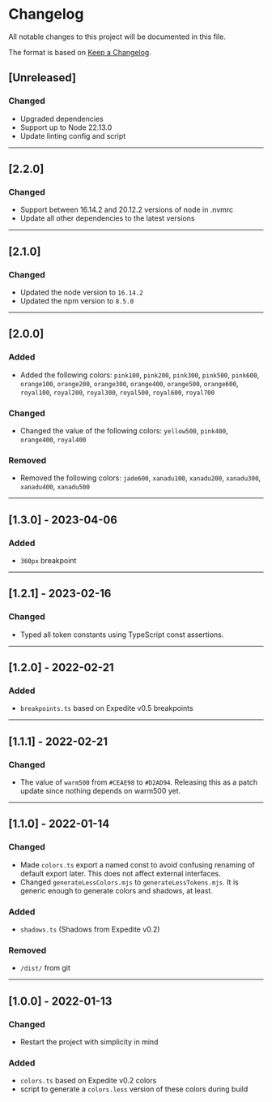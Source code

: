 <!--
    PLEASE READ https://keepachangelog.com/en/1.0.0/ BEFORE EDITING. Thanks!
-->

# Changelog

All notable changes to this project will be documented in this file.

<!--
    Ideally we would adhere to semver, but it's a little wild west for now,
    so until we strictly do (maybe 2.0.0), we should omit that statement from
    the Changelog. At that time, we should change the statement below to:

    The format is based on [Keep a Changelog](https://keepachangelog.com/en/1.0.0/)
and this project adheres to [Semantic Versioning](https://semver.org/spec/v2.0.0.html).
-->

The format is based on [Keep a Changelog](https://keepachangelog.com/en/1.0.0/).

## [Unreleased]

### Changed

- Upgraded dependencies
- Support up to Node 22.13.0
- Update linting config and script

---

## [2.2.0]

### Changed

- Support between 16.14.2 and 20.12.2 versions of node in .nvmrc
- Update all other dependencies to the latest versions

---

## [2.1.0]

### Changed

- Updated the node version to `16.14.2`
- Updated the npm version to `8.5.0`

---

## [2.0.0]

### Added

- Added the following colors: `pink100`, `pink200`, `pink300`, `pink500`, `pink600`, `orange100`, `orange200`, `orange300`, `orange400`, `orange500`, `orange600`, `royal100`, `royal200`, `royal300`, `royal500`, `royal600`, `royal700`

### Changed

- Changed the value of the following colors: `yellow500`, `pink400`, `orange400`, `royal400`

### Removed

- Removed the following colors: `jade600`, `xanadu100`, `xanadu200`, `xanadu300`, `xanadu400`, `xanadu500`

---

## [1.3.0] - 2023-04-06

### Added

- `360px` breakpoint

---

## [1.2.1] - 2023-02-16

### Changed

- Typed all token constants using TypeScript const assertions.

---

## [1.2.0] - 2022-02-21

### Added

- `breakpoints.ts` based on Expedite v0.5 breakpoints

---

## [1.1.1] - 2022-02-21

### Changed

- The value of `warm500` from `#CEAE98` to `#D2AD94`. Releasing this as a patch update since nothing depends on warm500 yet.

---

## [1.1.0] - 2022-01-14

### Changed

- Made `colors.ts` export a named const to avoid confusing renaming of default export later. This does not affect external interfaces.
- Changed `generateLessColors.mjs` to `generateLessTokens.mjs`. It is generic enough to generate colors and shadows, at least.

### Added

- `shadows.ts` (Shadows from Expedite v0.2)

### Removed

- `/dist/` from git

---

## [1.0.0] - 2022-01-13

### Changed

- Restart the project with simplicity in mind

### Added

- `colors.ts` based on Expedite v0.2 colors
- script to generate a `colors.less` version of these colors during build
